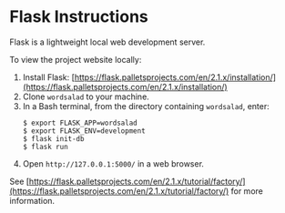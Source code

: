 # Flask Instructions #

Flask is a lightweight local web development server.

To view the project website locally:
 1. Install Flask: [https://flask.palletsprojects.com/en/2.1.x/installation/](https://flask.palletsprojects.com/en/2.1.x/installation/)
 2. Clone `wordsalad` to your machine.
 3. In a Bash terminal, from the directory containing `wordsalad`, enter:
    ```
    $ export FLASK_APP=wordsalad
    $ export FLASK_ENV=development
    $ flask init-db
    $ flask run
    ```
 4. Open `http://127.0.0.1:5000/` in a web browser.

See [https://flask.palletsprojects.com/en/2.1.x/tutorial/factory/](https://flask.palletsprojects.com/en/2.1.x/tutorial/factory/) for more information. 
